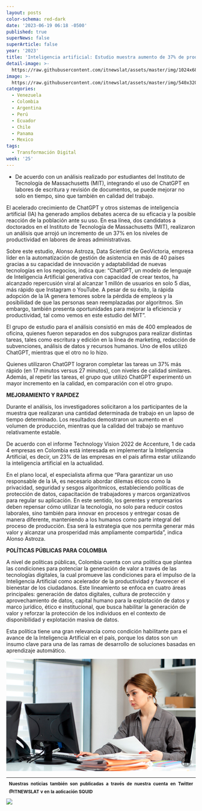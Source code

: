 ```yaml
---
layout: posts
color-schema: red-dark
date: '2023-06-19 06:18 -0500'
published: true
superNews: false
superArticle: false
year: '2023'
title: 'Inteligencia artificial: Estudio muestra aumento de 37% de productividad '
detail-image: >-
  https://raw.githubusercontent.com/itnewslat/assets/master/img/1024x680/mujer-en-PC-g.jpg
image: >-
  https://raw.githubusercontent.com/itnewslat/assets/master/img/540x320/mujer-en-PC-p.jpg
categories:
  - Venezuela
  - Colombia
  - Argentina
  - Perú
  - Ecuador
  - Chile
  - Panama
  - Mexico
tags:
  - Transformación Digital
week: '25'
---
```

- De acuerdo con un análisis realizado por estudiantes del Instituto de Tecnología de Massachusetts (MIT), integrando el uso de ChatGPT en labores de escritura y revisión de documentos, se puede mejorar no solo en tiempo, sino que también en calidad del trabajo.

El acelerado crecimiento de ChatGPT y otros sistemas de inteligencia artificial (IA) ha generado amplios debates acerca de su eficacia y la posible reacción de la población ante su uso. En esa línea, dos candidatos a doctorados en el Instituto de Tecnología de Massachusetts (MIT), realizaron un análisis que arrojó un incremento de un 37% en los niveles de productividad en labores de áreas administrativas.

Sobre este estudio, Alonso Astroza, Data Scientist de GeoVictoria, empresa líder en la automatización de gestión de asistencia en más de 40 países gracias a su capacidad de innovación y adaptabilidad de nuevas tecnologías en los negocios, indica que: “ChatGPT, un modelo de lenguaje de Inteligencia Artificial generativa con capacidad de crear textos, ha alcanzado repercusión viral al alcanzar 1 millón de usuarios en solo 5 días, más rápido que Instagram o YouTube. A pesar de su éxito, la rápida adopción de la IA genera temores sobre la pérdida de empleos y la posibilidad de que las personas sean reemplazadas por algoritmos. Sin embargo, también presenta oportunidades para mejorar la eficiencia y productividad, tal como vemos en este estudio del MIT”.

El grupo de estudio para el análisis consistió en más de 400 empleados de oficina, quienes fueron separados en dos subgrupos para realizar distintas tareas, tales como escritura y edición en la línea de marketing, redacción de subvenciones, análisis de datos y recursos humanos. Uno de ellos utilizó ChatGPT, mientras que el otro no lo hizo.

Quienes utilizaron ChatGPT lograron completar las tareas un 37% más rápido (en 17 minutos versus 27 minutos), con niveles de calidad similares. Además, al repetir las tareas, el grupo que utilizó ChatGPT experimentó un mayor incremento en la calidad, en comparación con el otro grupo.

**MEJORAMIENTO Y RAPIDEZ**

Durante el análisis, los investigadores solicitaron a los participantes de la muestra que realizaran una cantidad determinada de trabajo en un lapso de tiempo determinado. Los resultados demostraron un aumento en el volumen de producción, mientras que la calidad del trabajo se mantuvo relativamente estable.

De acuerdo con el informe Technology Vision 2022 de Accenture, 1 de cada 4 empresas en Colombia está interesada en implementar la Inteligencia Artificial, es decir, un 23% de las empresas en el país afirma estar utilizando la inteligencia artificial en la actualidad.

En el plano local, el especialista afirma que “Para garantizar un uso responsable de la IA, es necesario abordar dilemas éticos como la privacidad, seguridad y sesgos algorítmicos, estableciendo políticas de protección de datos, capacitación de trabajadores y marcos organizativos para regular su aplicación. En este sentido, los gerentes y empresarios deben repensar cómo utilizar la tecnología, no solo para reducir costos laborales, sino también para innovar en procesos y entregar cosas de manera diferente, manteniendo a los humanos como parte integral del proceso de producción. Esa será la estrategia que nos permita generar más valor y alcanzar una prosperidad más ampliamente compartida”, indica Alonso Astroza.

**POLÍTICAS PÚBLICAS PARA COLOMBIA**

A nivel de políticas públicas, Colombia cuenta con una política que plantea las condiciones para potenciar la generación de valor a través de las tecnologías digitales, la cual promueve las condiciones para el impulso de la Inteligencia Artificial como acelerador de la productividad y favorecer el bienestar de los ciudadanos. Este lineamiento se enfoca en cuatro áreas principales: generación de datos digitales, cultura de protección y aprovechamiento de datos, capital humano para la explotación de datos y marco jurídico, ético e institucional, que busca habilitar la generación de valor y reforzar la protección de los individuos en el contexto de disponibilidad y explotación masiva de datos.

Esta política tiene una gran relevancia como condición habilitante para el avance de la Inteligencia Artificial en el país, porque los datos son un insumo clave para una de las ramas de desarrollo de soluciones basadas en aprendizaje automático.

![](https://raw.githubusercontent.com/itnewslat/assets/master/img/540x320/mujer-en-PC-p.jpg)

<table style="height: 42px;" width="569">
<tbody>
<tr>
<td style="text-align: justify;"><sub><strong>Nuestras noticias también son publicadas a través de nuestra cuenta en Twitter <a href="https://twitter.com/itnewslat?lang=es">@ITNEWSLAT</a> y en la aplicación <a href="https://squidapp.co/en/">SQUID</a></strong></sub></td>
</tr>
</tbody>
</table>
<img src="https://tracker.metricool.com/c3po.jpg?hash=56f88a41e39ab42c063cc51676587a04"/>